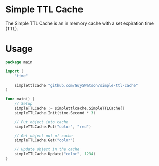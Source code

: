 # Simple TTL Cache
The Simple TTL Cache is an in memory cache with a set expiration time (TTL).

# Usage
```go
package main

import (
	"time"

	simplettlcache "github.com/GuySWatson/simple-ttl-cache"
)

func main() {
	// Setup
	simpleTTLCache := simplettlcache.SimpleTTLCache{}
	simpleTTLCache.Init(time.Second * 3)

	// Put object into cache
	simpleTTLCache.Put("color", "red")

	// Get object out of cache
	simpleTTLCache.Get("color")

	// Update object in the cache
	simpleTTLCache.Update("color", 1234)
}
```